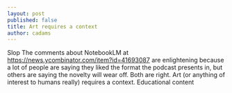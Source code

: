 ```yaml
---
layout: post
published: false
title: Art requires a context
author: cadams
---
```

Slop
The comments about NotebookLM at https://news.ycombinator.com/item?id=41693087 are enlightening because a lot of people are saying they liked the format the podcast presents in, but others are saying the novelty will wear off.
Both are right.
Art (or anything of interest to humans really) requires a context. Educational content 
